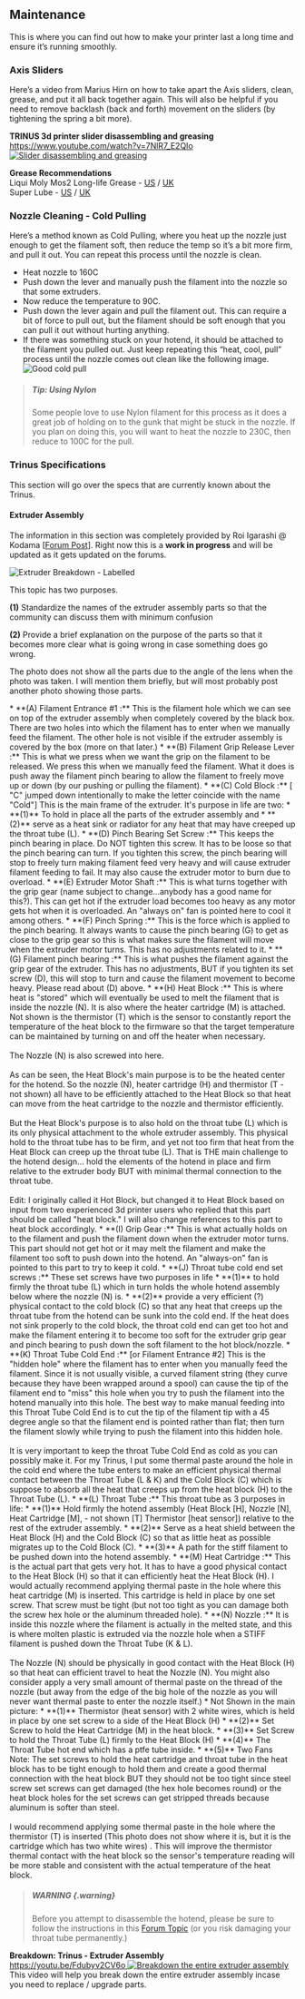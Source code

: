 
## Maintenance

This is where you can find out how to make your printer last a long time and ensure it’s running smoothly.


### Axis Sliders
Here’s a video from Marius Hirn on how to take apart the Axis sliders, clean, grease, and put it all back together again. This will also be helpful if you need to remove backlash (back and forth) movement on the sliders (by tightening the spring a bit more).

**TRINUS 3d printer slider disassembling and greasing** <br/>
[https://www.youtube.com/watch?v=7NlR7_E2QIo
![Slider disassembling and greasing](chapter-09-maintenance/img/axis-slider-maintenance-video.png)
](https://www.youtube.com/watch?v=7NlR7_E2QIo)

**Grease Recommendations** <br/>
Liqui Moly Mos2 Long-life Grease - [US](http://amzn.to/2l9xzyq) / [UK](https://www.amazon.co.uk/dp/B00295CR0U/) <br/>
Super Lube - [US](http://amzn.to/2jP4wzi) / [UK](https://www.amazon.co.uk/d/B000XBH9HI)


### Nozzle Cleaning - Cold Pulling
Here’s a method known as Cold Pulling, where you heat up the nozzle just enough to get the filament soft, then reduce the temp so it’s a bit more firm, and pull it out. You can repeat this process until the nozzle is clean.

* Heat nozzle to 160C
* Push down the lever and manually push the filament into the nozzle so that some extruders.
* Now reduce the temperature to 90C.
* Push down the lever again and pull the filament out. This can require a bit of force to pull out, but the filament should be soft enough that you can pull it out without hurting anything.
* If there was something stuck on your hotend, it should be attached to the filament you pulled out. Just keep repeating this “heat, cool, pull” process until the nozzle comes out clean like the following image. ![Good cold pull](chapter-09-maintenance/img/cold-pull-results.png)


> ##### Tip: Using Nylon
> Some people love to use Nylon filament for this process as it does a great job of holding on to the gunk that might be stuck in the nozzle. If you plan on doing this, you will want to heat the nozzle to 230C, then reduce to 100C for the pull. 


### Trinus Specifications
This section will go over the specs that are currently known about the Trinus. 

#### Extruder Assembly
The information in this section was completely provided by Roi Igarashi @ Kodama [[Forum Post](http://www.kodamaforums.com/phpBB3/viewtopic.php?f=22&t=1721)]. Right now this is a **work in progress** and will be updated as it gets updated on the forums.

![Extruder Breakdown - Labelled](chapter-09-maintenance/img/extruder-breakdown-roi-kodama.jpg)

This topic has two purposes. 

**(1)** Standardize the names of the extruder assembly parts so that the community can discuss them with minimum confusion

**(2)** Provide a brief explanation on the purpose of the parts so that it becomes more clear what is going wrong in case something does go wrong.

The photo does not show all the parts due to the angle of the lens when the photo was taken. I will mention them briefly, but will most probably post another photo showing those parts.

<div class="verbose-list">
* **(A) Filament Entrance #1 :** This is the filament hole which we can see on top of the extruder assembly when completely covered by the black box. There are two holes into which the filament has to enter when we manually feed the filament. The other hole is not visible if the extruder assembly is covered by the box (more on that later.)
* **(B) Filament Grip Release Lever :** This is what we press when we want the grip on the filament to be released. We press this when we manually feed the filament. What it does is push away the filament pinch bearing to allow the filament to freely move up or down (by our pushing or pulling the filament).
* **(C) Cold Block :** [ "C" jumped down intentionally to make the letter coincide with the name "Cold"] This is the main frame of the extruder. It's purpose in life are two: 
    * **(1)** To hold in place all the parts of the extruder assembly and 
    * **(2)** serve as a heat sink or radiator for any heat that may have creeped up the throat tube (L).
* **(D) Pinch Bearing Set Screw :** This keeps the pinch bearing in place. Do NOT tighten this screw. It has to be loose so that the pinch bearing can turn. If you tighten this screw, the pinch bearing will stop to freely turn making filament feed very heavy and will cause extruder filament feeding to fail. It may also cause the extruder motor to burn due to overload.
* **(E) Extruder Motor Shaft :** This is what turns together with the grip gear (name subject to change...anybody has a good name for this?). This can get hot if the extruder load becomes too heavy as any motor gets hot when it is overloaded. An "always on" fan is pointed here to cool it among others.
* **(F) Pinch Spring :** This is the force which is applied to the pinch bearing. It always wants to cause the pinch bearing (G) to get as close to the grip gear so this is what makes sure the filament will move when the extruder motor turns. This has no adjustments related to it.
* **(G) Filament pinch bearing :** This is what pushes the filament against the grip gear of the extruder. This has no adjustments, BUT if you tighten its set screw (D), this will stop to turn and cause the filament movement to become heavy. Please read about (D) above.
* **(H) Heat Block :** This is where heat is "stored" which will eventually be used to melt the filament that is inside the nozzle (N). It is also where the heater cartridge (M) is attached. Not shown is the thermistor (T) which is the sensor to constantly report the temperature of the heat block to the firmware so that the target temperature can be maintained by turning on and off the heater when necessary.
<br/><br/>
The Nozzle (N) is also screwed into here.
<br/><br/>
As can be seen, the Heat Block's main purpose is to be the heated center for the hotend. So the nozzle (N), heater cartridge (H) and thermistor (T - not shown) all have to be efficiently attached to the Heat Block so that heat can move from the heat cartridge to the nozzle and thermistor efficiently.
<br/><br/>
But the Heat Block's purpose is to also hold on the throat tube (L) which is its only physical attachment to the whole extruder assembly. This physical hold to the throat tube has to be firm, and yet not too firm that heat from the Heat Block can creep up the throat tube (L). That is THE main challenge to the hotend design... hold the elements of the hotend in place and firm relative to the extruder body BUT with minimal thermal connection to the throat tube.
<br/><br/>
Edit: I originally called it Hot Block, but changed it to Heat Block based on input from two experienced 3d printer users who replied that this part should be called "heat block." I will also change references to this part to heat block accordingly.
* **(I) Grip Gear :** This is what actually holds on to the filament and push the filament down when the extruder motor turns. This part should not get hot or it may melt the filament and make the filament too soft to push down into the hotend. An "always-on" fan is pointed to this part to try to keep it cold.
* **(J) Throat tube cold end set screws :** These set screws have two purposes in life 
    * **(1)** to hold firmly the throat tube (L) which in turn holds the whole hotend assembly below where the nozzle (N) is.
    * **(2)** provide a very efficient (?) physical contact to the cold block (C) so that any heat that creeps up the throat tube from the hotend can be sunk into the cold end. If the heat does not sink properly to the cold block, the throat cold end can get too hot and make the filament entering it to become too soft for the extruder grip gear and pinch bearing to push down the soft filament to the hot block/nozzle.
* **(K) Throat Tube Cold End :** [or Filament Entrance #2] This is the "hidden hole" where the filament has to enter when you manually feed the filament. Since it is not usually visible, a curved filament string (they curve because they have been wrapped around a spool) can cause the tip of the filament end to "miss" this hole when you try to push the filament into the hotend manually into this hole. The best way to make manual feeding into this Throat Tube Cold End is to cut the tip of the filament tip with a 45 degree angle so that the filament end is pointed rather than flat; then turn the filament slowly while trying to push the filament into this hidden hole.
<br/><br/>
It is very important to keep the throat Tube Cold End as cold as you can possibly make it. For my Trinus, I put some thermal paste around the hole in the cold end where the tube enters to make an efficient physical thermal contact between the Throat Tube (L & K) and the Cold Block (C) which is suppose to absorb all the heat that creeps up from the heat block (H) to the Throat Tube (L).
* **(L) Throat Tube :** This throat tube as 3 purposes in life:
    * **(1)** Hold firmly the hotend assembly (Heat Block [H], Nozzle [N], Heat Cartridge [M], - not shown [T] Thermistor [heat sensor]) relative to the rest of the extruder assembly.
    * **(2)** Serve as a heat shield between the Heat Block (H) and the Cold Block (C) so that as little heat as possible migrates up to the Cold Block (C).
    * **(3)** A path for the stiff filament to be pushed down into the hotend assembly.
* **(M) Heat Cartridge :** This is the actual part that gets very hot. It has to have a good physical contact to the Heat Block (H) so that it can efficiently heat the Heat Block (H). I would actually recommend applying thermal paste in the hole where this heat cartridge (M) is inserted. This cartridge is held in place by one set screw. That screw must be tight (but not too tight as you can damage both the screw hex hole or the aluminum threaded hole).
* **(N) Nozzle :** It is inside this nozzle where the filament is actually in the melted state, and this is where molten plastic is extruded via the nozzle hole when a STIFF filament is pushed down the Throat Tube (K & L).
<br/><br/>
The Nozzle (N) should be physically in good contact with the Heat Block (H) so that heat can efficient travel to heat the Nozzle (N). You might also consider apply a very small amount of thermal paste on the thread of the nozzle (but away from the edge of the big hole of the nozzle as you will never want thermal paste to enter the nozzle itself.)
* Not Shown in the main picture:
    * **(1)** Thermistor (heat sensor) with 2 white wires, which is held in place by one set screw to a side of the Heat Block (H)
    * **(2)** Set Screw to hold the Heat Cartridge (M) in the heat block. 
    * **(3)** Set Screw to hold the Throat Tube (L) firmly to the Heat Block (H)
    * **(4)** The Throat Tube hot end which has a ptfe tube inside.
    * **(5)** Two Fans<br/>Note: The set screws to hold the heat cartridge and throat tube in the heat block has to be tight enough to hold them and create a good thermal connection with the heat block BUT they should not be too tight since steel screw set screws can get damaged (the hex hole becomes round) or the heat block holes for the set screws can get stripped threads because aluminum is softer than steel.<br/><br/>
    I would recommend applying some thermal paste in the hole where the thermistor (T) is inserted (This photo does not show where it is, but it is the cartridge which has two white wires) . This will improve the thermistor thermal contact with the heat block so the sensor's temperature reading will be more stable and consistent with the actual temperature of the heat block.
</div>

> ##### WARNING {.warning}
> Before you attempt to disassemble the hotend, please be sure to follow the instructions in this [Forum Topic](http://www.kodamaforums.com/phpBB3/viewtopic.php?f=22&t=1579) (or you risk damaging your throat tube permanently.)

**Breakdown: Trinus - Extruder Assembly** <br/>
[https://youtu.be/Fdubyv2CV6o
![Breakdown the entire extruder assembly](chapter-10-trinus-specs/img/extruder-breakdown-video-screenshot.jpg)
](https://youtu.be/Fdubyv2CV6o)
This video will help you break down the entire extruder assembly incase you need to replace / upgrade parts.